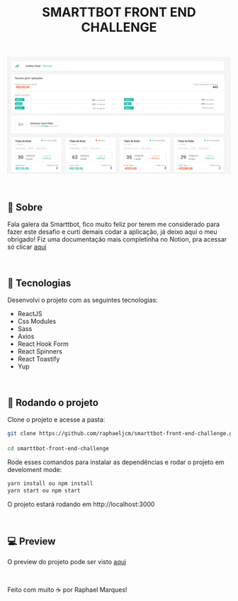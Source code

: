 <h1 align="center">SMARTTBOT FRONT END CHALLENGE</h1>

</br>

<p align="center">
  <img alt="Smarttbot challenge" src=".github/smarttbot-app.PNG">
</p>

</br>

## 🧾 Sobre
Fala galera da Smarttbot, fico muito feliz por terem me considerado para fazer este desafio e curti demais codar a aplicação, já deixo aqui o meu obrigado! Fiz uma documentação mais completinha no Notion, pra acessar só clicar [aqui](https://imported-lobe-b54.notion.site/Smarttbot-Front-end-Challenge-d06e036e7d794443844501ad61034049)

</br>

## 🧪 Tecnologias

Desenvolvi o projeto com as seguintes tecnologias:

- ReactJS
- Css Modules
- Sass
- Axios 
- React Hook Form
- React Spinners 
- React Toastify
- Yup 

</br>

## 🚀 Rodando o projeto

Clone o projeto e acesse a pasta:

```bash
git clone https://github.com/raphaeljcm/smarttbot-front-end-challenge.git

cd smarttbot-front-end-challenge

```

Rode esses comandos para instalar as dependências e rodar o projeto em develoment mode:

```bash
yarn install ou npm install
yarn start ou npm start

```
O projeto estará rodando em http://localhost:3000

</br>

## 💻 Preview
O preview do projeto pode ser visto [aqui](https://smarttbot-front-end-challenge.vercel.app/)

</br>

Feito com muito ☕ por Raphael Marques!
